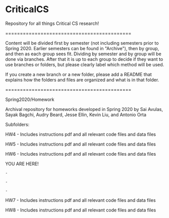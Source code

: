# CriticalCS
Repository for all things Critical CS research!

===========================================

Content will be divided first by semester (not including semesters prior to Spring 2020. Earlier semesters can be found in "Archive"), then by group, and then as each group sees fit. Dividing by semester and by group will be done via branches. After that it is up to each group to decide if they want to use branches or folders, but please clearly label which method will be used.

If you create a new branch or a new folder, please add a README that explains how the folders and files are organized and what is in that folder.

===========================================

Spring2020/Homework

Archival repository for homeworks developed in Spring 2020 by Sai Avulas, Sayak Bagchi, Audry Beard, Jesse Ellin, Kevin Liu, and Antonio Orta

Subfolders:

HW4 - Includes instructions pdf and all relevant code files and data files

HW5 - Includes instructions pdf and all relevant code files and data files

HW6 - Includes instructions pdf and all relevant code files and data files

YOU ARE HERE!

	-

	-

	-

HW7 - Includes instructions pdf and all relevant code files and data files

HW8 - Includes instructions pdf and all relevant code files and data files
